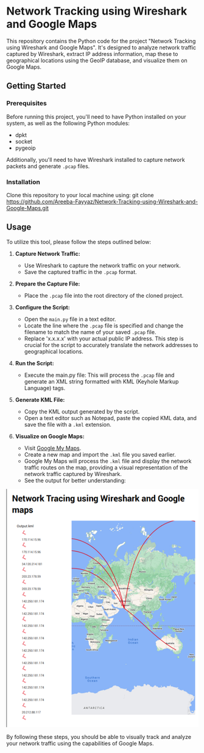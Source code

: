# Network Tracking using Wireshark and Google Maps

This repository contains the Python code for the project "Network Tracking using Wireshark and Google Maps". It's designed to analyze network traffic captured by Wireshark, extract IP address information, map these to geographical locations using the GeoIP database, and visualize them on Google Maps. 

## Getting Started

### Prerequisites

Before running this project, you'll need to have Python installed on your system, as well as the following Python modules:
- dpkt
- socket
- pygeoip

Additionally, you'll need to have Wireshark installed to capture network packets and generate `.pcap` files.

### Installation

Clone this repository to your local machine using:
   git clone https://github.com/Areeba-Fayyaz/Network-Tracking-using-Wireshark-and-Google-Maps.git

## Usage

To utilize this tool, please follow the steps outlined below:

1. **Capture Network Traffic:**
   - Use Wireshark to capture the network traffic on your network.
   - Save the captured traffic in the `.pcap` format.

2. **Prepare the Capture File:**
   - Place the `.pcap` file into the root directory of the cloned project.

3. **Configure the Script:**
   - Open the `main.py` file in a text editor.
   - Locate the line where the `.pcap` file is specified and change the filename to match the name of your saved `.pcap` file.
   - Replace 'x.x.x.x' with your actual public IP address. This step is crucial for the script to accurately translate the network addresses to geographical locations.

4. **Run the Script:**
   - Execute the main.py file:
     This will process the `.pcap` file and generate an XML string formatted with KML (Keyhole Markup Language) tags.

5. **Generate KML File:**
   - Copy the KML output generated by the script.
   - Open a text editor such as Notepad, paste the copied KML data, and save the file with a `.kml` extension.

6. **Visualize on Google Maps:**
   - Visit [Google My Maps](https://www.google.com/mymaps).
   - Create a new map and import the `.kml` file you saved earlier.
   - Google My Maps will process the `.kml` file and display the network traffic routes on the map, providing a visual representation of the network traffic captured by Wireshark.
   - See the output for better understanding:


![Network Map Screenshot](Network-Map-Screenshot.png)


By following these steps, you should be able to visually track and analyze your network traffic using the capabilities of Google Maps.

